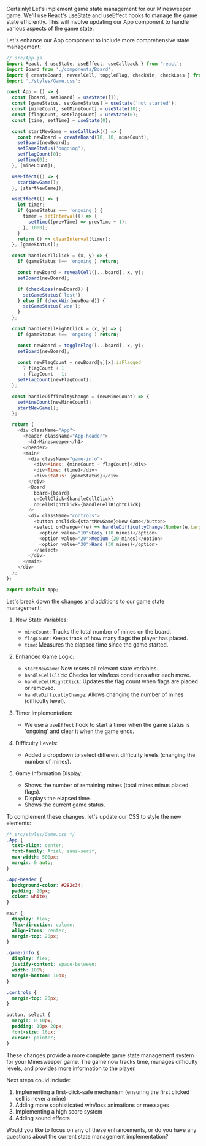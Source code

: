 Certainly! Let's implement game state management for our Minesweeper game. We'll use React's useState and useEffect hooks to manage the game state efficiently. This will involve updating our App component to handle various aspects of the game state.

Let's enhance our App component to include more comprehensive state management:



```javascript
// src/App.js
import React, { useState, useEffect, useCallback } from 'react';
import Board from './components/Board';
import { createBoard, revealCell, toggleFlag, checkWin, checkLoss } from './utils/gameLogic';
import './styles/Game.css';

const App = () => {
  const [board, setBoard] = useState([]);
  const [gameStatus, setGameStatus] = useState('not started');
  const [mineCount, setMineCount] = useState(10);
  const [flagCount, setFlagCount] = useState(0);
  const [time, setTime] = useState(0);

  const startNewGame = useCallback(() => {
    const newBoard = createBoard(10, 10, mineCount);
    setBoard(newBoard);
    setGameStatus('ongoing');
    setFlagCount(0);
    setTime(0);
  }, [mineCount]);

  useEffect(() => {
    startNewGame();
  }, [startNewGame]);

  useEffect(() => {
    let timer;
    if (gameStatus === 'ongoing') {
      timer = setInterval(() => {
        setTime((prevTime) => prevTime + 1);
      }, 1000);
    }
    return () => clearInterval(timer);
  }, [gameStatus]);

  const handleCellClick = (x, y) => {
    if (gameStatus !== 'ongoing') return;

    const newBoard = revealCell([...board], x, y);
    setBoard(newBoard);

    if (checkLoss(newBoard)) {
      setGameStatus('lost');
    } else if (checkWin(newBoard)) {
      setGameStatus('won');
    }
  };

  const handleCellRightClick = (x, y) => {
    if (gameStatus !== 'ongoing') return;

    const newBoard = toggleFlag([...board], x, y);
    setBoard(newBoard);
    
    const newFlagCount = newBoard[y][x].isFlagged 
      ? flagCount + 1 
      : flagCount - 1;
    setFlagCount(newFlagCount);
  };

  const handleDifficultyChange = (newMineCount) => {
    setMineCount(newMineCount);
    startNewGame();
  };

  return (
    <div className="App">
      <header className="App-header">
        <h1>Minesweeper</h1>
      </header>
      <main>
        <div className="game-info">
          <div>Mines: {mineCount - flagCount}</div>
          <div>Time: {time}</div>
          <div>Status: {gameStatus}</div>
        </div>
        <Board 
          board={board} 
          onCellClick={handleCellClick}
          onCellRightClick={handleCellRightClick}
        />
        <div className="controls">
          <button onClick={startNewGame}>New Game</button>
          <select onChange={(e) => handleDifficultyChange(Number(e.target.value))}>
            <option value="10">Easy (10 mines)</option>
            <option value="20">Medium (20 mines)</option>
            <option value="30">Hard (30 mines)</option>
          </select>
        </div>
      </main>
    </div>
  );
};

export default App;

```

Let's break down the changes and additions to our game state management:

1. New State Variables:
   - `mineCount`: Tracks the total number of mines on the board.
   - `flagCount`: Keeps track of how many flags the player has placed.
   - `time`: Measures the elapsed time since the game started.

2. Enhanced Game Logic:
   - `startNewGame`: Now resets all relevant state variables.
   - `handleCellClick`: Checks for win/loss conditions after each move.
   - `handleCellRightClick`: Updates the flag count when flags are placed or removed.
   - `handleDifficultyChange`: Allows changing the number of mines (difficulty level).

3. Timer Implementation:
   - We use a `useEffect` hook to start a timer when the game status is 'ongoing' and clear it when the game ends.

4. Difficulty Levels:
   - Added a dropdown to select different difficulty levels (changing the number of mines).

5. Game Information Display:
   - Shows the number of remaining mines (total mines minus placed flags).
   - Displays the elapsed time.
   - Shows the current game status.

To complement these changes, let's update our CSS to style the new elements:

```css
/* src/styles/Game.css */
.App {
  text-align: center;
  font-family: Arial, sans-serif;
  max-width: 500px;
  margin: 0 auto;
}

.App-header {
  background-color: #282c34;
  padding: 20px;
  color: white;
}

main {
  display: flex;
  flex-direction: column;
  align-items: center;
  margin-top: 20px;
}

.game-info {
  display: flex;
  justify-content: space-between;
  width: 100%;
  margin-bottom: 10px;
}

.controls {
  margin-top: 20px;
}

button, select {
  margin: 0 10px;
  padding: 10px 20px;
  font-size: 16px;
  cursor: pointer;
}

```

These changes provide a more complete game state management system for your Minesweeper game. The game now tracks time, manages difficulty levels, and provides more information to the player.

Next steps could include:
1. Implementing a first-click-safe mechanism (ensuring the first clicked cell is never a mine)
2. Adding more sophisticated win/loss animations or messages
3. Implementing a high score system
4. Adding sound effects

Would you like to focus on any of these enhancements, or do you have any questions about the current state management implementation?